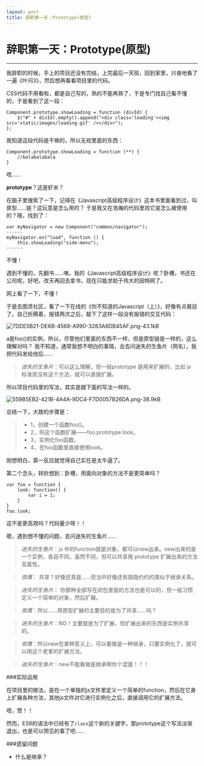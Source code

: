 ```yaml
---
layout: post
title: 辞职第一天：Prototype(原型)
---
```

# 辞职第一天：Prototype(原型)
---
我辞职的时候，手上的项目还没有完结，上完最后一天班，回到家里，兴奋地看了一遍《叶问3》，然后想再看看项目里的代码。

CSS代码不用看啦，都是自己写的，熟的不能再熟了，于是专门找自己看不懂的，于是看到了这一段：
```
Component.prototype.showLoading = function (divId) {
    $("#" + divId).empty().append("<div class='loading'><img src='static/images/loading.gif' /></div>");
};
```
我知道这段代码是干嘛的，所以无视里面的东西：
```
Component.prototype.showLoading = function (**) {
    //balabalabala
}
```
唔……

**prototype**？这是虾米？

在脑子里搜索了一下，记得在《Javascript高级程序设计》这本书里面看到过，叫原型……链？这玩意是怎么用的？
于是我又在浩瀚的代码里找它是怎么被使用的？哦，找到了：

```
var myNavigator = new Component("common/navigator");
······
myNavigator.on("load", function () {
    this.showLoading("side-menu");
······
```
不懂！

遇到不懂的，先翻书……咦，我的《Javascript高级程序设计》呢？卧槽，书还在公司呢，好吧，改天再回去拿书，现在只能求助于伟大的因特网了。

网上看了一下，不懂！

于是去图灵社区，看了一下在线的《你不知道的Javascript（上）》，好像有点眉目了。自己折腾着，报错两次之后，敲下了这样一段没有报错的交互代码：

![7DDE5B21-DE6B-4568-A990-3283A6DB45AF.png-43.1kB][1]

a是foo()的实例，所以，尽管他们里面的东西不一样，但是原型链是一样的，这么理解对吗？
我不知道，通常我想不明白的事情，会去问迷失的生鱼片（网名），我把代码发给他后……

> *迷失的生鱼片*：可以这么理解，但一般prototype 是用来扩展的，比如 js 标准库没有这个方法，就可以直接扩展。

所以项目代码里的写法，其实是跟下面的写法一样的。

![559B5EB2-421B-4A4A-9DC4-F7D0057B26DA.png-38.9kB][2]

总结一下，大致的步骤是：

>* 1，创建一个函数foo()。
>* 2，将这个函数扩展——foo.prototype.look。
>* 3，实例化foo函数。
>* 4，在foo函数里直接使用look。

刚想明白，第一反应就觉得自己实在是太牛逼了。

第二个念头，转折想到：卧槽，用面向对象的方法不是更简单吗？
```
var foo = function {
    look: function() {
        var i = 1;
    }
}
foo.look;
```
这不是更高效吗？代码量少呀！！

嗯，遇到想不懂的问题，去问迷失的生鱼片……

> *迷失的生鱼片*：js 中的function就是对象，都可以new出来。new出来的是一个实例，各自不同，虽然不同，但可以共享用 prototype 扩展出来的方法及属性。

> *夜鹰*： 共享？好像还真是……但当中好像还有隐隐约约的类似于继承关系。

> *迷失的生鱼片*： 你那种全部写在闭包里面的方法也是可以的，但一般习惯定义一个简单的对象，然后扩展。

> *夜鹰*：所以……用原型扩展的主要目的是为了共享……吗？

> *迷失的生鱼片*：NO！主要就是为了扩展，但扩展出来的东西是实例共享的。

> *夜鹰*：所以new在某种意义上，可以看做是一种继承，只要实例化了，就可以用这个老爹的扩展方法。

> *迷失的生鱼片*：new不能看做是继承啊你个混蛋！！！

###实际运用

在项目里的做法，是在一个单独的js文件里定义一个简单的function，然后在它身上扩展各种方法，其他js文件对它进行实例化之后，直接调用它的扩展方法。

唔，赞！！

然而，ES6的语法中已经有了`class`这个新的关键字，那prototype这个写法淡渐退出，也是可以预见的事了吧……

###遗留问题

* 什么是继承？


  [1]: http://static.zybuluo.com/kungfuboy/fl979yehvbm1wd5ex0k12oio/7DDE5B21-DE6B-4568-A990-3283A6DB45AF.png
  [2]: http://static.zybuluo.com/kungfuboy/gnvf6tnz8j7wfn8b84odax3f/559B5EB2-421B-4A4A-9DC4-F7D0057B26DA.png

